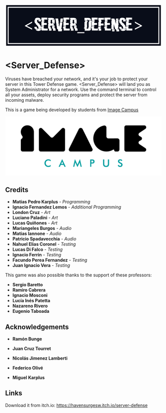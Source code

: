 <p align="center">
<img src="logo.png" alt="PONER NOMBRE DEL JUEGO ACA"/>
</p>

# <Server_Defense>

Viruses have breached your network, and it's your job to protect your server in this Tower Defense game. <Server_Defense> will land you as System Administrator for a network. Use the command terminal to control all your assets, deploy security programs and protect the server from incoming malware.

This is a game being developed by students from <a href="https://www.imagecampus.edu.ar/">Image Campus</a>

<p align="center">
  <a href="https://www.imagecampus.edu.ar/">
    <img src="logo-image-campus.png" alt="Image Campus"/>
  </a> 
</p>


## Credits

- **Matias Pedro Karplus** - *Programming*
- **Ignacio Fernandez Lemos** - *Additional Programming*
- **London Cruz** - *Art*
- **Luciano Paladini** - *Art*
- **Lucas Quiñones** - *Art*
- **Mariangeles Burgos** - *Audio*
- **Matias Iannone** - *Audio*
- **Patricio Spadavecchia** - *Audio*
- **Nahuel Elias Coronel** - *Testing*
- **Lucas Di Falco** - *Testing*
- **Ignacio Ferrin** - *Testing*
- **Facundo Perea Fernandez** - *Testing*
- **Juan Ignacio Vera** - *Testing*


This game was also possible thanks to the support of these professors:

- **Sergio Baretto**
- **Ramiro Cabrera**
- **Ignacio Mosconi**
- **Lucía Inés Patetta**
- **Nazareno Rivero**
- **Eugenio Taboada**


## Acknowledgements

- **Ramón Bunge**
- **Juan Cruz Tourret**
- **Nicolás Jimenez Lamberti**
- **Federico Olivé**

- **Miguel Karplus**


## Links

Download it from itch.io: https://havensurgesw.itch.io/server-defense
